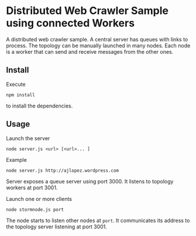 # Distributed Web Crawler Sample using connected Workers

A distributed web crawler sample. A central server has queues with links to process. The topology can be
manually launched in many nodes. Each node is a worker that can send and receive messages from the other ones.

## Install
Execute
```
npm install
```
to install the dependencies.

## Usage
Launch the server
```
node server.js <url> [<url>... ]
```
Example
```
node server.js http://ajlopez.wordpress.com
```
Server exposes a queue server using port 3000. It listens to topology workers at port 3001.

Launch one or more clients
```
node stormnode.js port  
```
The node starts to listen other nodes at `port`. It communicates its address to the topology server
listening at port 3001.





